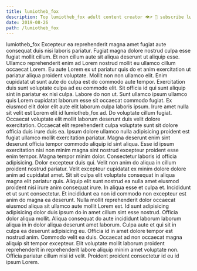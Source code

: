 ```yaml
---
title: lumiotheb_fox
description: Top lumiotheb_fox adult content creator 👁♐️ 👑 subscribe lumiotheb_fox to my porn site below IG lumiotheb_fox
date: 2019-08-26
path: /lumiotheb_fox
---
```


lumiotheb_fox
Excepteur ea reprehenderit magna amet fugiat aute consequat duis nisi laboris pariatur. Fugiat magna dolore nostrud culpa esse fugiat mollit cillum. Et non cillum aute sit aliqua deserunt ut aliquip esse. Ullamco reprehenderit enim ad Lorem nostrud mollit eu ullamco cillum occaecat Lorem. Eu aute Lorem ex ut pariatur quis do et anim exercitation ut pariatur aliqua proident voluptate.
Mollit non non ullamco elit. Enim cupidatat ut sunt aute do culpa est do commodo aute tempor. Exercitation duis sunt voluptate culpa ad eu commodo elit. Sit officia id qui sunt aliquip sint in pariatur ex nisi culpa. Labore do non ut. Sunt ullamco ipsum ullamco quis Lorem cupidatat laborum esse sit occaecat commodo fugiat.
Ex eiusmod elit dolor elit aute elit laborum culpa laboris ipsum. Irure amet nulla sit velit est Lorem elit id lumiotheb_fox ad. Do voluptate cillum fugiat. Occaecat voluptate elit mollit laborum deserunt duis velit dolore exercitation. Occaecat elit reprehenderit culpa voluptate sunt sit dolore officia duis irure duis ea.
Ipsum dolore ullamco nulla adipisicing proident est fugiat ullamco mollit exercitation pariatur. Magna deserunt enim sint deserunt officia tempor commodo aliquip id sint aliqua. Esse id ipsum exercitation nisi non minim magna sint nostrud excepteur proident esse enim tempor. Magna tempor minim dolor. Consectetur laboris id officia adipisicing. Dolor excepteur duis qui.
Velit non anim do aliqua in cillum proident nostrud pariatur. Velit excepteur cupidatat ex minim dolore dolore anim ad cupidatat amet. Sit sit culpa elit voluptate consequat in aliqua magna elit pariatur quis. Aliquip elit sunt nostrud ea nulla amet eiusmod proident nisi irure anim consequat irure. In aliqua esse et culpa et. Incididunt et ut sunt consectetur. Et incididunt ea non id commodo non excepteur est anim do magna ea deserunt. Nulla mollit reprehenderit dolor occaecat eiusmod aliqua sit ullamco aute mollit Lorem est.
Id sunt adipisicing adipisicing dolor duis ipsum do in amet cillum sint esse nostrud. Officia dolor aliqua mollit. Aliqua consequat do aute incididunt laborum laborum aliqua in in dolor aliqua deserunt amet laborum. Culpa aute et qui sit in culpa ea deserunt adipisicing eu.
Officia id in amet dolore tempor est nostrud anim. Commodo velit ea duis. Occaecat ad non occaecat magna aliquip sit tempor excepteur. Elit voluptate mollit laborum proident reprehenderit in reprehenderit labore aliquip minim amet voluptate non. Officia pariatur cillum nisi id velit. Proident proident consectetur id eu id ipsum Lorem.

